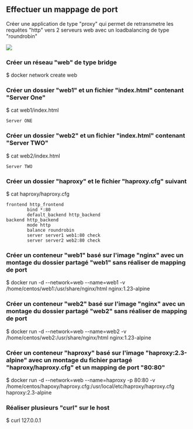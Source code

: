 ## Effectuer un mappage de port

Créer une application de type "proxy" qui permet de retransmetre les requêtes "http" vers 2 serveurs web avec un loadbalancing de type "roundrobin"

<img src="https://github.com/LinkedInLearning/essentiel-docker-3282024/07_05/Exercice_01/Solution.md/img/haproxy.png">

### Créer un réseau "web" de type bridge

$ docker network create web

### Créer un dossier "web1" et un fichier "index.html" contenant "Server One"

$ cat web1/index.html
```
Server ONE
```

### Créer un dossier "web2" et un fichier "index.html" contenant "Server TWO"

$ cat web2/index.html
```
Server TWO
```

### Créer un dossier "haproxy" et le fichier "haproxy.cfg" suivant

$ cat haproxy/haproxy.cfg
```
frontend http_frontend
        bind *:80
        default_backend http_backend
backend http_backend
        mode http
        balance roundrobin
        server server1 web1:80 check
        server server2 web2:80 check
```

### Créer un conteneur "web1" basé sur l'image "nginx" avec un montage du dossier partagé "web1" sans réaliser de mapping de port

$ docker run -d --network=web --name=web1 -v /home/centos/web1:/usr/share/nginx/html nginx:1.23-alpine

### Créer un conteneur "web2" basé sur l'image "nginx" avec un montage du dossier partagé "web2" sans réaliser de mapping de port

$ docker run -d --network=web --name=web2 -v /home/centos/web2:/usr/share/nginx/html nginx:1.23-alpine

### Créer un conteneur "haproxy" basé sur l'image "haproxy:2.3-alpine" avec un montage du fichier partagé "haproxy/haproxy.cfg" et un mapping de port "80:80"

$ docker run -d --network=web --name=haproxy -p 80:80 -v /home/centos/hapoxy/haproxy.cfg:/usr/local/etc/haproxy/haproxy.cfg haproxy:2.3-alpine

### Réaliser plusieurs "curl" sur le host

$ curl 127.0.0.1



